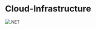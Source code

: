 # Cloud-Infrastructure
[![.NET](https://github.com/YCP-Rev-Metrix/Cloud-Infrastructure/actions/workflows/dotnet.yml/badge.svg)](https://github.com/YCP-Rev-Metrix/Cloud-Infrastructure/actions/workflows/dotnet.yml)
